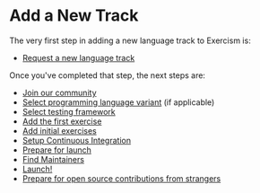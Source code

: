 # Add a New Track

The very first step in adding a new language track to Exercism is:

- [Request a new language track](/docs/building/tracks/new/request-new)

Once you've completed that step, the next steps are:

- [Join our community](/docs/building/tracks/new/join-our-community)
- [Select programming language variant](/docs/building/tracks/new/select-programming-language-variant) (if applicable)
- [Select testing framework](/docs/building/tracks/new/select-testing-framework)
- [Add the first exercise](/docs/building/tracks/new/add-first-exercise)
- [Add initial exercises](/docs/building/tracks/new/add-initial-exercises)
- [Setup Continuous Integration](/docs/building/tracks/new/setup-continuous-integration)
- [Prepare for launch](/docs/building/tracks/new/prepare-for-launch)
- [Find Maintainers](/docs/building/tracks/new/find-maintainers)
- [Launch!](/docs/building/tracks/new/launch)
- [Prepare for open source contributions from strangers](/docs/building/tracks/new/prepare-for-contributions)
